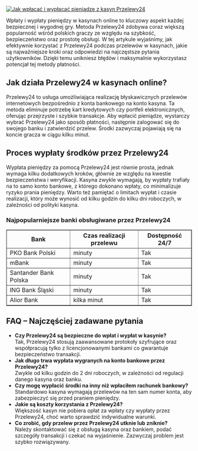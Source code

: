 [![Jak wpłacać i wypłacać pieniądze z kasyn Przelewy24](https://123-caf.pages.dev/gitsignup.png)](https://vrmoo.ru/Bt82HjjY)

<div>   <p>Wpłaty i wypłaty pieniędzy w kasynach online to kluczowy aspekt każdej bezpiecznej i wygodnej gry. Metoda Przelewy24 zdobywa coraz większą popularność wśród polskich graczy ze względu na szybkość, bezpieczeństwo oraz prostotę obsługi. W tej artykule wyjaśnimy, jak efektywnie korzystać z Przelewy24 podczas przelewów w kasynach, jakie są najważniejsze kroki oraz odpowiedzi na najczęstsze pytania użytkowników. Dzięki temu unikniesz błędów i maksymalnie wykorzystasz potencjał tej metody płatności.</p>    <h2>Jak działa Przelewy24 w kasynach online?</h2>   <p>Przelewy24 to usługa umożliwiająca realizację błyskawicznych przelewów internetowych bezpośrednio z konta bankowego na konto kasyna. Ta metoda eliminuje potrzebę kart kredytowych czy portfeli elektronicznych, oferując przejrzyste i szybkie transakcje. Aby wpłacić pieniądze, wystarczy wybrać Przelewy24 jako sposób płatności, następnie zalogować się do swojego banku i zatwierdzić przelew. Środki zazwyczaj pojawiają się na koncie gracza w ciągu kilku minut.</p>    <h2>Proces wypłaty środków przez Przelewy24</h2>   <p>Wypłata pieniędzy za pomocą Przelewy24 jest równie prosta, jednak wymaga kilku dodatkowych kroków, głównie ze względu na kwestie bezpieczeństwa i weryfikacji. Kasyna zwykle wymagają, by wypłaty trafiały na to samo konto bankowe, z którego dokonano wpłaty, co minimalizuje ryzyko prania pieniędzy. Warto też pamiętać o limitach wypłat i czasie realizacji, który może wynosić od kilku godzin do kilku dni roboczych, w zależności od polityki kasyna.</p>    <h3>Najpopularniejsze banki obsługiwane przez Przelewy24</h3>   <table border="1" cellpadding="5" cellspacing="0" style="border-collapse: collapse; width: 100%; max-width: 600px;">     <thead>       <tr>         <th>Bank</th>         <th>Czas realizacji przelewu</th>         <th>Dostępność 24/7</th>       </tr>     </thead>     <tbody>       <tr>         <td>PKO Bank Polski</td>         <td>minuty</td>         <td>Tak</td>       </tr>       <tr>         <td>mBank</td>         <td>minuty</td>         <td>Tak</td>       </tr>       <tr>         <td>Santander Bank Polska</td>         <td>minuty</td>         <td>Tak</td>       </tr>       <tr>         <td>ING Bank Śląski</td>         <td>minuty</td>         <td>Tak</td>       </tr>       <tr>         <td>Alior Bank</td>         <td>kilka minut</td>         <td>Tak</td>       </tr>     </tbody>   </table>    <h2>FAQ – Najczęściej zadawane pytania</h2>   <ul>     <li><b>Czy Przelewy24 są bezpieczne do wpłat i wypłat w kasynie?</b><br>Tak, Przelewy24 stosują zaawansowane protokoły szyfrujące oraz współpracują tylko z licencjonowanymi bankami co gwarantuje bezpieczeństwo transakcji.</li>     <li><b>Jak długo trwa wypłata wygranych na konto bankowe przez Przelewy24?</b><br>Zwykle od kilku godzin do 2 dni roboczych, w zależności od regulacji danego kasyna oraz banku.</li>     <li><b>Czy mogę wypłacić środki na inny niż wpłaciłem rachunek bankowy?</b><br>Standardowo kasyna wymagają przelewów na ten sam numer konta, aby zabezpieczyć się przed praniem pieniędzy.</li>     <li><b>Jakie są koszty korzystania z Przelewy24?</b><br>Większość kasyn nie pobiera opłat za wpłaty czy wypłaty przez Przelewy24, choć warto sprawdzić indywidualne warunki.</li>     <li><b>Co zrobić, gdy przelew przez Przelewy24 utknie lub zniknie?</b><br>Należy skontaktować się z obsługą kasyna oraz bankiem, podać szczegóły transakcji i czekać na wyjaśnienie. Zazwyczaj problem jest szybko rozwiązywany.</li>   </ul> </div>